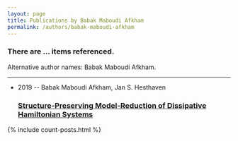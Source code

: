 ```yaml
---
layout: page
title: Publications by Babak Maboudi Afkham
permalink: /authors/babak-maboudi-afkham
---
```


<h3 id="number-posts">There are ... items referenced.</h3>
<p id='info-authors'>Alternative author names: Babak Maboudi Afkham.</p>
<hr />
<ul class="post-list">
<li><span class='post-meta'>2019 -- Babak Maboudi Afkham, Jan S. Hesthaven</span><h3><a class='post-link' href="{{ site.baseurl }}/structure-preserving-model-reduction-of-dissipative-hamiltonian-systems">Structure-Preserving Model-Reduction of Dissipative Hamiltonian Systems</a></h3></li>

</ul>
{% include count-posts.html %}
